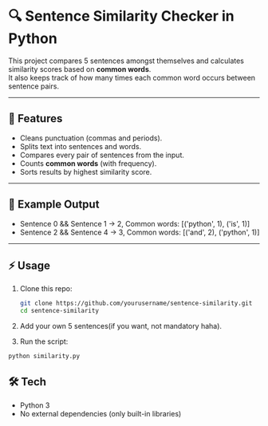 # 🔍 Sentence Similarity Checker in Python

This project compares 5 sentences amongst themselves and calculates similarity scores based on **common words**.  
It also keeps track of how many times each common word occurs between sentence pairs.

---

## 🚀 Features
- Cleans punctuation (commas and periods).  
- Splits text into sentences and words.
- Compares every pair of sentences from the input.  
- Counts **common words** (with frequency).  
- Sorts results by highest similarity score.  

---

## 📂 Example Output
- Sentence 0 && Sentence 1 -> 2, Common words: [('python', 1), ('is', 1)]
- Sentence 2 && Sentence 4 -> 3, Common words: [('and', 2), ('python', 1)]

---

## ⚡ Usage

1. Clone this repo:
   ```bash
   git clone https://github.com/yourusername/sentence-similarity.git
   cd sentence-similarity
   ```
   
2. Add your own 5 sentences(if you want, not mandatory haha).

3. Run the script:
  ```bash
  python similarity.py
  ```


## 🛠️ Tech
- Python 3
- No external dependencies (only built-in libraries)

   

